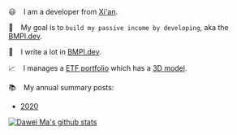:smiley: ` ` I am a developer from [Xi'an](https://en.wikipedia.org/wiki/Xi%27an).

:dart: ` ` My goal is to `build my passive income by developing`, aka the [BMPI.dev](https://www.bmpi.dev).

:pencil: ` ` I write a lot in [BMPI.dev](https://www.bmpi.dev).

:chart_with_upwards_trend: ` ` I manages a [ETF portfolio](https://www.bmpi.dev/categories/%E8%A2%AB%E5%8A%A8%E6%94%B6%E5%85%A5%E6%8A%95%E8%B5%84%E7%BB%84%E5%90%88/) which has a [3D model](https://github.com/madawei2699/bmpi.dev/blob/master/portfolio/bmpi-portfolio-2018-2021.STL).

:books: ` ` My annual summary posts:

* [2020](https://www.bmpi.dev/self/annual-summary/2020/)

[![Dawei Ma's github stats](https://github-readme-stats-gray-kappa.vercel.app/api?username=madawei2699&count_private=true&show_icons=true)](https://www.bmpi.dev)

<!--
**madawei2699/madawei2699** is a ✨ _special_ ✨ repository because its `README.md` (this file) appears on your GitHub profile.

Here are some ideas to get you started:

- 🔭 I’m currently working on ...
- 🌱 I’m currently learning ...
- 👯 I’m looking to collaborate on ...
- 🤔 I’m looking for help with ...
- 💬 Ask me about ...
- 📫 How to reach me: ...
- 😄 Pronouns: ...
- ⚡ Fun fact: ...
-->
